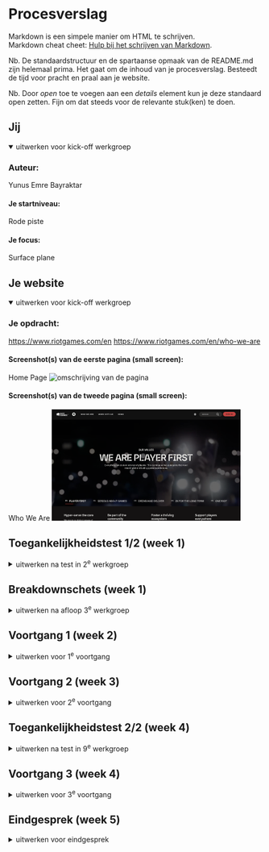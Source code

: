 # Procesverslag
Markdown is een simpele manier om HTML te schrijven.  
Markdown cheat cheet: [Hulp bij het schrijven van Markdown](https://github.com/adam-p/markdown-here/wiki/Markdown-Cheatsheet).

Nb. De standaardstructuur en de spartaanse opmaak van de README.md zijn helemaal prima. Het gaat om de inhoud van je procesverslag. Besteedt de tijd voor pracht en praal aan je website.

Nb. Door *open* toe te voegen aan een *details* element kun je deze standaard open zetten. Fijn om dat steeds voor de relevante stuk(ken) te doen.





## Jij

<details open>
  <summary>uitwerken voor kick-off werkgroep</summary>

  ### Auteur:
  Yunus Emre Bayraktar

  #### Je startniveau:
  Rode piste

  #### Je focus:
  Surface plane
 
</details>





## Je website

<details open>
  <summary>uitwerken voor kick-off werkgroep</summary>

  ### Je opdracht:
  https://www.riotgames.com/en
  https://www.riotgames.com/en/who-we-are

  #### Screenshot(s) van de eerste pagina (small screen): 
  Home Page
  <img src="readme-images/homepage.png" width="375px" alt="omschrijving van de pagina">

  #### Screenshot(s) van de tweede pagina (small screen):
  Who We Are
  <img src="readme-images/whoweare.png" width="375px" alt="omschrijving van de pagina">
 
</details>



## Toegankelijkheidstest 1/2 (week 1)

<details>
  <summary>uitwerken na test in 2<sup>e</sup> werkgroep</summary>

  ### Bevindingen
  Lijst met je bevindingen die in de test naar voren kwamen:

</details>



## Breakdownschets (week 1)

<details>
  <summary>uitwerken na afloop 3<sup>e</sup> werkgroep</summary>

  ### de hele pagina: 
  <img src="./readme-images/bdschets1.png" width="375px" alt="breakdown van de hele pagina">
    <img src="./readme-images/bdschets2.png" width="375px" alt="breakdown van de hele pagina">

  ### dynamisch deel (bijv menu): 
  <img src="./readme-images/bdschets3.png" width="375px" alt="breakdown van een dynamisch deel">

  ### wellicht nog een dynamisch deel (bijv filter): 
  <img src="readme-images/" width="375px" alt="breakdown van nog een dynamisch deel">

</details>





## Voortgang 1 (week 2)

<details>
  <summary>uitwerken voor 1<sup>e</sup> voortgang</summary>

  ### Stand van zaken

  Het maken van structuur van de eerste pagina ging goed. Ik kon wel mijn vragen 
  en ik heb goed feedback gekregen. 

  ### Agenda voor meeting
  samen met je groepje opstellen

  | student 1      | student 2          | student 3    | student 4        |
  | ---            | ---                | ---          | ---              |
  | Gebruik articles voor kaart achtige dingen op je site, dit hoeft geen lijst te zijn.  | Kies een hamburgermenu van de originele website en maak dat na | en ik dit    | en dan ik dat    |
  | Maak gebruik van het "details" element in html voor uitklapbare element.  | dit als er tijd is | nog een punt | dit wil ik zeker |
  | En schrijf eerst al je HTML af voordat je met CSS begint. | ...                | ...          | ...              |


  ### Verslag van meeting
  hier na afloop snel de uitkomsten van de meeting vastleggen

  - details, summary elementen gebruiken voor uitklapbare stukjes
  - eerst de html van beide paginas afmaken
  - articles gebruiken
  - een hamburgermenu kiezen van de originele website

</details>





## Voortgang 2 (week 3)

<details>
  <summary>uitwerken voor 2<sup>e</sup> voortgang</summary>

  ### Stand van zaken
  Ik heb de feedback van vorige week goed uitgewerkt en probleem gehad met een carousel.
  Het duurde wel een beetje maar eindelijk opgelost.
  ### Agenda voor meeting
  samen met je groepje opstellen

  | student 1      | student 2          | student 3    | student 4        |
  | ---            | ---                | ---          | ---              |
  | Gebruik max-width voor carousel afbeeldingen zodat een klein stukje van de 
  volgende afbeelding zichtbaar is aan de kant van de pagina  | en dit             | en ik dit    | en dan ik dat    |
  | probeer om light/dark mode te maken met custom properties voor surface plane | dit als er tijd is | nog een punt | dit wil ik zeker |
  | ...            | ...                | ...          | ...              |


  ### Verslag van meeting
  hier na afloop snel de uitkomsten van de meeting vastleggen

  - Aanpassingen met carousel
  - Op een juiste manier de elementen van HTML roepen in CSS
  - Bedenken over de light/dark mode
- ...

</details>





## Toegankelijkheidstest 2/2 (week 4)

<details>
  <summary>uitwerken na test in 9<sup>e</sup> werkgroep</summary>

  ### Bevindingen
  Lijst met je bevindingen die in de test naar voren kwamen (geef ook aan wat er verbeterd is):

</details>





## Voortgang 3 (week 4)

<details>
  <summary>uitwerken voor 3<sup>e</sup> voortgang</summary>

  ### Stand van zaken
  hier dit ging goed & dit was lastig (neem ook screenshots op van delen van je website en code)


  ### Agenda voor meeting
  samen met je groepje opstellen

  | student 1      | student 2          | student 3    | student 4        |
  | ---            | ---                | ---          | ---              |
  | dit bespreken  | en dit             | en ik dit    | en dan ik dat    |
  | en dat ook nog | dit als er tijd is | nog een punt | dit wil ik zeker |
  | ...            | ...                | ...          | ...              |


  ### Verslag van meeting
  hier na afloop snel de uitkomsten van de meeting vastleggen

  - punt 1
  - punt 2
  - nog een punt
  - ...

</details>





## Eindgesprek (week 5)

<details>
  <summary>uitwerken voor eindgesprek</summary>

  ### Je uitkomst - karakteristiek screenshots:
  <img src="readme-images/eindgesprek screenshots_1.png" width="375px" alt="uitomst opdracht 1">

  <img src="readme-images/eindgesprek screenshots_5.pngjpg" width="375px" alt="uitomst opdracht 1">


  ### Dit ging goed/Heb ik geleerd: 
  Ik heb een nieuwe interactie geleerd, namelijk details en summary.
  En nog heb ik met custom properties light/dark mode gedaan.

  <img src="readme-images/eindgesprek screenshots_4.png" width="375px" alt="top">
  <img src="readme-images/eindgesprek screenshots_2.png.png" width="375px" alt="top">


  ### Dit was lastig/Is niet gelukt:
  Carousel in carousel was echt moeilijk. Het is me wel gelukt maar ik heb ook hulp van ChatGPT gebruikt.

  <img src="readme-images/eindgesprek screenshots_3.png" width="375px" alt="uitomst opdracht 1">





## Bronnenlijst

<details open>
  <summary>continu bijhouden terwijl je werkt</summary>

  Nb. Wees specifiek ('css-tricks' als bron is bijv. niet specifiek genoeg). 
  Nb. ChatGpT en andere AI horen er ook bij.
  Nb. Vermeld de bronnen ook in je code.

  1. Details en summary tutorial https://www.youtube.com/watch?v=Vzj3jSUbMtI, https://www.youtube.com/watch?v=idoaw75xjhU&t=547s
  2. ChatGPT link: https://chatgpt.com/share/68dba57a-2cf8-8005-9829-376821b136bb
  3. ...

</details>